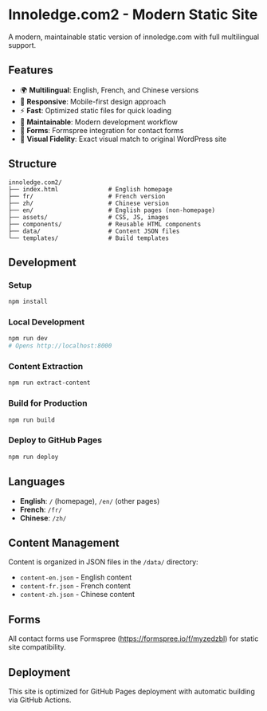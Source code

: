 # Innoledge.com2 - Modern Static Site

A modern, maintainable static version of innoledge.com with full multilingual support.

## Features

- 🌍 **Multilingual**: English, French, and Chinese versions
- 📱 **Responsive**: Mobile-first design approach
- ⚡ **Fast**: Optimized static files for quick loading
- 🔧 **Maintainable**: Modern development workflow
- 📝 **Forms**: Formspree integration for contact forms
- 🎨 **Visual Fidelity**: Exact visual match to original WordPress site

## Structure

```
innoledge.com2/
├── index.html              # English homepage
├── fr/                     # French version
├── zh/                     # Chinese version
├── en/                     # English pages (non-homepage)
├── assets/                 # CSS, JS, images
├── components/             # Reusable HTML components
├── data/                   # Content JSON files
└── templates/              # Build templates
```

## Development

### Setup
```bash
npm install
```

### Local Development
```bash
npm run dev
# Opens http://localhost:8000
```

### Content Extraction
```bash
npm run extract-content
```

### Build for Production
```bash
npm run build
```

### Deploy to GitHub Pages
```bash
npm run deploy
```

## Languages

- **English**: `/` (homepage), `/en/` (other pages)
- **French**: `/fr/`
- **Chinese**: `/zh/`

## Content Management

Content is organized in JSON files in the `/data/` directory:
- `content-en.json` - English content
- `content-fr.json` - French content
- `content-zh.json` - Chinese content

## Forms

All contact forms use Formspree (https://formspree.io/f/myzedzbl) for static site compatibility.

## Deployment

This site is optimized for GitHub Pages deployment with automatic building via GitHub Actions.